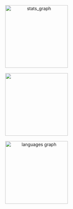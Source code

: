 <div align="center">
  <img src="https://github-readme-stats.vercel.app/api?username=JujaManandhar&show_icons=true&include_all_commits=true&count_private=true&theme=dracula&locale=en&hide_border=false" height="200" alt="stats_graph" /><br><br>
  <img src="https://streak-stats.demolab.com/?user=JujaManandhar&theme=dracula" height="200"/><br>
  <br>
  <img src="https://github-readme-stats.vercel.app/api/top-langs/?username=JujaManandhar&layout=compact&card_width=320&langs_count=6&theme=dracula&hide_border=false&count_private=true" height="200" alt="languages graph" />
</div>
